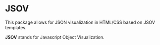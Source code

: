 # JSOV
This package allows for JSON visualization in HTML/CSS based on JSOV templates.

**JSOV** stands for Javascript Object Visualization.

